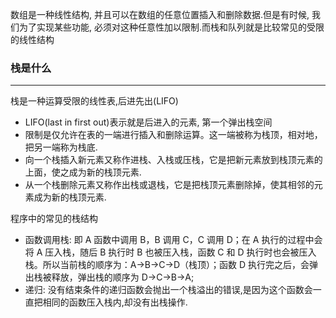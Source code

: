 数组是一种线性结构, 并且可以在数组的任意位置插入和删除数据.但是有时候, 我们为了实现某些功能, 必须对这种任意性加以限制.而栈和队列就是比较常见的受限的线性结构

### 栈是什么

---

栈是一种运算受限的线性表,后进先出(LIFO)

- LIFO(last in first out)表示就是后进入的元素, 第一个弹出栈空间
- 限制是仅允许在表的一端进行插入和删除运算。这一端被称为栈顶，相对地，把另一端称为栈底.
- 向一个栈插入新元素又称作进栈、入栈或压栈，它是把新元素放到栈顶元素的上面，使之成为新的栈顶元素.
- 从一个栈删除元素又称作出栈或退栈，它是把栈顶元素删除掉，使其相邻的元素成为新的栈顶元素.

程序中的常见的栈结构

- 函数调用栈: 即 A 函数中调用 B，B 调用 C，C 调用 D；在 A 执行的过程中会将 A 压入栈，随后 B 执行时 B 也被压入栈，函数 C 和 D 执行时也会被压入栈。所以当前栈的顺序为：A->B->C->D（栈顶）；函数 D 执行完之后，会弹出栈被释放，弹出栈的顺序为 D->C->B->A;
- 递归: 没有结束条件的递归函数会抛出一个栈溢出的错误,是因为这个函数会一直把相同的函数压入栈内,却没有出栈操作.
